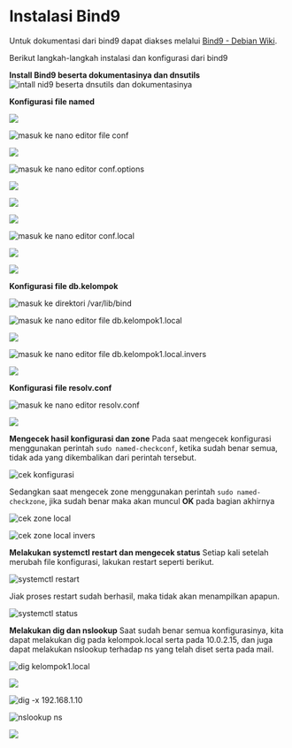 # Instalasi Bind9
Untuk dokumentasi dari bind9 dapat diakses melalui [Bind9 - Debian Wiki](https://wiki.debian.org/Bind9).

Berikut langkah-langkah instalasi dan konfigurasi dari bind9

**Install Bind9 beserta dokumentasinya dan dnsutils**
![intall nid9 beserta dnsutils dan dokumentasinya](../assets/install-bind9.png)

**Konfigurasi file named**

![](../assets/cd-etc-bind.png)

![masuk ke nano editor file conf](../assets/sudo-nano-named.conf.png)

![](../assets/sudo-nano-named.conf-edit.png)

![masuk ke nano editor conf.options](../assets/sudo-nano-named.conf.options.png)

![](../assets/sudo-nano-named.conf.options-edit1.png)

![](../assets/sudo-nano-named.conf.options-edit2.png)

![](../assets/sudo-nano-named.conf.options-edit3.png)

![masuk ke nano editor conf.local](../assets/sudo-nano-named.conf.local.png)

![](../assets/sudo-nano-named.conf.local-edit1.png)

![](../assets/sudo-nano-named.conf.local-edit2.png)

**Konfigurasi file db.kelompok**

![masuk ke direktori /var/lib/bind](../assets/cd-var-lib-bind.png)

![masuk ke nano editor file db.kelompok1.local](../assets/sudo-nano-db.kelompok1.local.png)

![](../assets/sudo-nano-db.kelompok1.local-edit.png)

![masuk ke nano editor file db.kelompok1.local.invers](../assets/sudo-nano-db.kelompok1.local.inv.png)

![](../assets/sudo-nano-db.kelompok1.local.inv-edit.png)

**Konfigurasi file resolv.conf**

![masuk ke nano editor resolv.conf](../assets/sudo-nano-etc-resolv.conf.png)

![](../assets/sudo-nano-etc-resolv.conf-edit.png)

**Mengecek hasil konfigurasi dan zone**
Pada saat mengecek konfigurasi menggunakan perintah `sudo named-checkconf`, ketika sudah benar semua, tidak ada yang dikembalikan dari perintah tersebut.

![cek konfigurasi](../assets/sudo-named-checkconf-etc-bind-named.conf.png)

Sedangkan saat mengecek zone menggunakan perintah `sudo named-checkzone`, jika sudah benar maka akan muncul **OK** pada bagian akhirnya

![cek zone local](../assets/sudo-named-checkzone-kelompok1.local-db.kelompok1.local.png)

![cek zone local invers](../assets/sudo-named-checkzone-2.0.10.inaddr-arpa-db.kelompok1.local.inv.png)

**Melakukan systemctl restart dan mengecek status**
Setiap kali setelah merubah file konfigurasi, lakukan restart seperti berikut.

![systemctl restart](../assets/sudo-systemctl-restart-named.png)

Jiak proses restart sudah berhasil, maka tidak akan menampilkan apapun.

![systemctl status](../assets/sudo-systemctl-status-named.png)

**Melakukan dig dan nslookup**
Saat sudah benar semua konfigurasinya, kita dapat melakukan dig pada kelompok.local serta pada 10.0.2.15, dan juga dapat melakukan nslookup terhadap ns yang telah diset serta pada mail.

![dig kelompok1.local](../assets/dig-kelompok1.local.png)

![](../assets/dig-kelompok1.local-result.png)

![dig -x 192.168.1.10](../assets/dig--x-10.0.2.15.png)

![nslookup ns](../assets/nslookup-ns.png)

![](../assets/nslookup--d=MX.png)